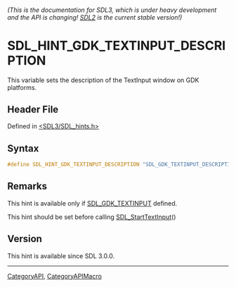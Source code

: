 ###### (This is the documentation for SDL3, which is under heavy development and the API is changing! [SDL2](https://wiki.libsdl.org/SDL2/) is the current stable version!)
# SDL_HINT_GDK_TEXTINPUT_DESCRIPTION

This variable sets the description of the TextInput window on GDK platforms.

## Header File

Defined in [<SDL3/SDL_hints.h>](https://github.com/libsdl-org/SDL/blob/main/include/SDL3/SDL_hints.h)

## Syntax

```c
#define SDL_HINT_GDK_TEXTINPUT_DESCRIPTION "SDL_GDK_TEXTINPUT_DESCRIPTION"
```

## Remarks

This hint is available only if [SDL_GDK_TEXTINPUT](SDL_GDK_TEXTINPUT)
defined.

This hint should be set before calling
[SDL_StartTextInput](SDL_StartTextInput)()

## Version

This hint is available since SDL 3.0.0.

----
[CategoryAPI](CategoryAPI), [CategoryAPIMacro](CategoryAPIMacro)

